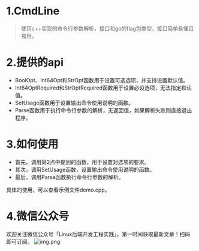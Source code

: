 # 1.CmdLine
> 使用c++实现的命令行参数解析，接口和go的flag包类型，接口简单易懂且易用。

# 2.提供的api
- BoolOpt、Int64Opt和StrOpt函数用于设置可选选项，并支持设置默认值。
- Int64OptRequired和StrOptRequired函数用于设置必设选项，无法指定默认值。
- SetUsage函数用于设置输出命令使用说明的函数。
- Parse函数用于执行命令行参数的解析，无返回值，如果解析失败则直接退出程序。

# 3.如何使用
- 首先，调用第2点中提到的函数，用于设置对选项的要求。
- 其次，调用SetUsage函数，设置输出命令使用说明的函数。
- 最后，调用Parse函数执行命令行参数的解析。

具体的使用，可以查看示例文件demo.cpp。

# 4.微信公众号
欢迎关注微信公众号「Linux后端开发工程实践」，第一时间获取最新文章！扫码即可订阅。
![img.png](https://github.com/wanmuc/CmdLine/blob/main/mp_account.png#pic_center=660*180)
